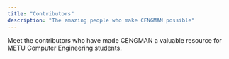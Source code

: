 ```yaml
---
title: "Contributors"
description: "The amazing people who make CENGMAN possible"
---
```


Meet the contributors who have made CENGMAN a valuable resource for METU Computer Engineering students. 